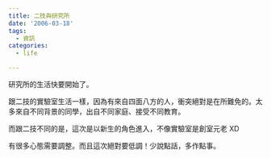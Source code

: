 ```yaml
---
title: 二技與研究所
date: '2006-03-18'
tags:
  - 資訊
categories:
  - life

---
```

研究所的生活快要開始了。  
  
跟二技的實驗室生活一樣，因為有來自四面八方的人，衝突絕對是在所難免的。太多來自不同背景的同學，出自不同家庭、接受不同教育。  
  
而跟二技不同的是，這次是以新生的角色進入，不像實驗室是創室元老 XD  
  
有很多心態需要調整。而且這次絕對要低調！少說點話，多作點事。